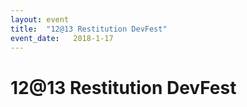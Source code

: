 ```yaml
---
layout: event
title:  "12@13 Restitution DevFest"
event_date:   2018-1-17
---
```


# 12@13 Restitution DevFest
